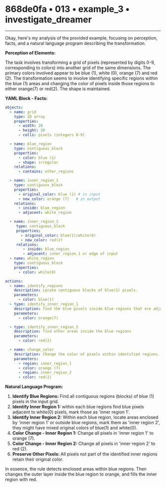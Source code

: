 # 868de0fa • 013 • example_3 • investigate_dreamer

---
Okay, here's my analysis of the provided example, focusing on perception, facts, and a natural language program describing the transformation.

**Perception of Elements:**

The task involves transforming a grid of pixels (represented by digits 0-9, corresponding to colors) into another grid of the same dimensions. The primary colors involved appear to be blue (1), white (0), orange (7) and red (2). The transformation seems to involve identifying specific regions within the blue (1) areas and changing the color of pixels inside those regions to either orange(7) or red(2). The shape is maintained.

**YAML Block - Facts:**



```yaml
objects:
  - name: grid
    type: 2D array
    properties:
      - width: 20
      - height: 20
      - cells: pixels (integers 0-9)

  - name: blue_region
    type: contiguous_block
    properties:
      - color: blue (1)
      - shape: irregular
    relations:
      - contains: other_regions

  - name: inner_region_1
    type: contiguous_block
    properties:
      - original_color: blue (1) # in input
      - new_color: orange (7)   # in output
    relations:
      - inside: blue_region
      - adjacent: white_region

  - name: inner_region_2
     type: contiguous_block
     properties:
       - original_color: blue(1)/white(0)
       - new_color: red(2)
     relations:
        - inside: blue_region
        - adjacent: inner_region_1 or edge of input
  - name: white_region
    type: contiguous_block
    properties:
      - color: white(0)

actions:
  - name: identify_regions
    description: Locate contiguous blocks of blue(1) pixels.
    parameters:
      - color: blue(1)
  - type: identify_inner_region_1
    description: find the blue pixels inside blue regions that are adjacent to white pixels
    parameters:
      - color: orange(7)

  - type: identify_inner_region_2
    description: find other areas inside the blue regions
    parameters:
      - color: red(2)

  - name: change_color
    description: Change the color of pixels within identified regions.
    parameters:
      - region: inner_region_1
      - color: orange (7)
      - region: inner_region_2
      - color: red(2)

```



**Natural Language Program:**

1. **Identify Blue Regions:** Find all contiguous regions (blocks) of blue (1) pixels in the input grid.
2. **Identify Inner Region 1:** within each blue regions find blue pixels adjacent to white(0) pixels, mark those as 'inner region 1'.
3. **Identify Inner Region 2:** Within each blue region, locate areas enclosed by 'inner region 1' or outside blue regions, mark them as 'inner region 2', they might have mixed original colors of blue(1) and white(0).
4. **Color Change - Inner Region 1:** Change all pixels in 'inner region 1' to orange (7).
5. **Color Change - Inner Region 2:** Change all pixels in 'inner region 2' to red (2).
6. **Preserve Other Pixels:** All pixels not part of the identified inner regions retain their original color.

In essence, the rule detects enclosed areas within blue regions. Then changes the outer layer inside the blue region to orange, and fills the inner region with red.


